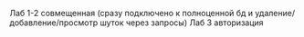 Лаб 1-2 совмещенная (сразу подключено к полноценной бд и удаление/добавление/просмотр шуток через запросы)
Лаб 3 авторизация 
